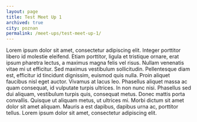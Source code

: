 ```yaml
---
layout: page
title: Test Meet Up 1
archived: true
city: poznan
permalink: /meet-ups/test-meet-up-1/
---
```


Lorem ipsum dolor sit amet, consectetur adipiscing elit. Integer porttitor libero id molestie eleifend. Etiam porttitor, ligula et tristique ornare, erat ipsum pharetra lectus, a maximus magna felis vel risus. Nullam venenatis vitae mi ut efficitur. Sed maximus vestibulum sollicitudin. Pellentesque diam est, efficitur id tincidunt dignissim, euismod quis nulla. Proin aliquet faucibus nisl eget auctor. Vivamus at lacus leo. Phasellus aliquet massa ac quam consequat, id vulputate turpis ultrices. In non nunc nisi. Phasellus sed dui aliquam, vestibulum turpis quis, consequat metus. Donec mattis porta convallis. Quisque ut aliquam metus, ut ultrices mi. Morbi dictum sit amet dolor sit amet aliquam. Mauris a est dapibus, dapibus urna ac, porttitor tellus. Lorem ipsum dolor sit amet, consectetur adipiscing elit. 